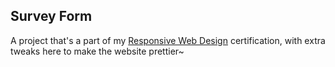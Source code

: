 ## Survey Form
A project that's a part of my [Responsive Web Design](https://www.freecodecamp.org/certification/thethirdswan/responsive-web-design) certification, with extra tweaks here to make the website prettier~